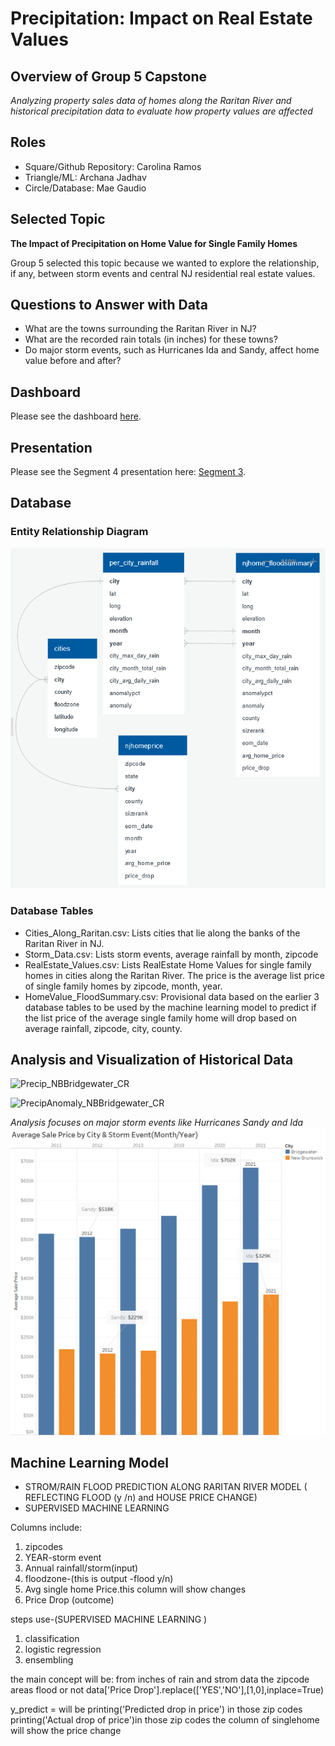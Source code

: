 # Precipitation: Impact on Real Estate Values

## Overview of Group 5 Capstone
*Analyzing property sales data of homes along the Raritan River and historical precipitation data to evaluate how property values are affected*

## Roles
*	Square/Github Repository: Carolina Ramos 
*	Triangle/ML: Archana Jadhav
*	Circle/Database: Mae Gaudio

## Selected Topic
**The Impact of Precipitation on Home Value for Single Family Homes**

Group 5 selected this topic because we wanted to explore the relationship, if any, between storm events and central NJ residential real estate values.  

## Questions to Answer with Data
*   What are the towns surrounding the Raritan River in NJ? 
*   What are the recorded rain totals (in inches) for these towns?
*   Do major storm events, such as Hurricanes Ida and Sandy, affect home value before and after?

## Dashboard
Please see the dashboard [here](https://public.tableau.com/views/Group5_Dashboard_16569394107950/Group5_Dashboard?:language=en-US&:display_count=n&:origin=viz_share_link).

## Presentation
Please see the Segment 4 presentation here: [Segment 3](https://github.com/c-ramos/NJ_Flood_Risk_Capstone/blob/main/Group5_Presentation-Segment3_update.pdf). 

## Database

### Entity Relationship Diagram

![Resources/ERD_NJ_Flood_Risk.png](https://github.com/c-ramos/NJ_Flood_Risk_Capstone/blob/main/Resources/ERD_NJ_Flood_Risk.png)

### Database Tables
*  Cities_Along_Raritan.csv:   Lists cities that lie along the banks of the Raritan River in NJ.
*  Storm_Data.csv:	Lists storm events, average rainfall by month, zipcode
*  RealEstate_Values.csv:   Lists RealEstate Home Values for single family homes in cities along the Raritan River.
							The price is the average list price of single family homes by zipcode, month, year. 
*  HomeValue_FloodSummary.csv:  Provisional data based on the earlier 3 database tables to be used by the machine
								learning model to predict if the list price of the average single family home will
								drop based on average rainfall, zipcode, city, county.

## Analysis and Visualization of Historical Data

![Precip_NBBridgewater_CR](https://user-images.githubusercontent.com/96538067/177642294-6f4679c9-13aa-489c-bd36-dc54972c4284.png)

![PrecipAnomaly_NBBridgewater_CR](https://user-images.githubusercontent.com/96538067/177642234-af7ac023-8a02-4d5a-8f68-177a52e63651.png)

*Analysis focuses on major storm events like Hurricanes Sandy and Ida*
![Images/AvgSalesPrice_CR.png](https://github.com/c-ramos/NJ_Flood_Risk_Capstone/blob/245209e625ed1848d49aa468af83c704699c1d71/Images/AvgSalesPrice_CR.png)

## Machine Learning Model
- STROM/RAIN FLOOD PREDICTION ALONG RARITAN RIVER MODEL ( REFLECTING FLOOD (y /n) and HOUSE PRICE CHANGE)
- SUPERVISED MACHINE LEARNING

Columns include:
1.	zipcodes
2.	YEAR-storm event
3.	Annual rainfall/storm(input)
4.	floodzone-(this is output -flood y/n)
5.	Avg single home Price.this column will show changes
6.	Price Drop (outcome) 


steps use-(SUPERVISED  MACHINE LEARNING ) 
1.	classification
2.	logistic regression
3. 	ensembling

the main concept will be: from inches of rain and strom data the zipcode areas flood or not 
data['Price Drop'].replace(['YES','NO'],[1,0],inplace=True)

y_predict = will be 
printing('Predicted drop in price') in those zip codes
printing('Actual drop of price')in those zip codes
the column of singlehome will show the price change
